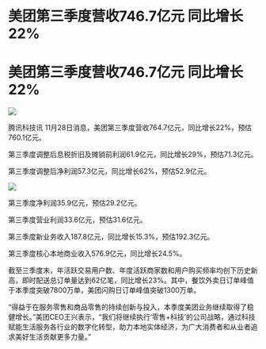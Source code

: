 # 美团第三季度营收746.7亿元 同比增长22%

# 美团第三季度营收746.7亿元 同比增长22%

![](https://inews.gtimg.com/news_bt/O6mRwY_RUdDB7YmZxE4XRXHOWgRwOeAGQvo4M-TO6di-0AA/1000)

腾讯科技讯 11月28日消息，美团第三季度营收764.7亿元，同比增长22%，预估760.1亿元。

第三季度调整后息税折旧及摊销前利润61.9亿元，同比增长29%，预估71.3亿元。

第三季度调整后净利润57.3亿元，同比增长62%，预估52.9亿元。

![](https://inews.gtimg.com/news_bt/OKJkzP0b3pC3s24oMnAgCtcY0tX7Xra_ia8t6FbaD8YSYAA/1000)

第三季度净利润35.9亿元，预估29.2亿元。

第三季度营业利润33.6亿元，预估31.6亿元。

第三季度新业务收入187.8亿元，同比增长15.3%，预估192.3亿元。

第三季度核心本地商业收入576.9亿元，同比增长24.5%。

截至三季度末，年活跃交易用户数、年度活跃商家数和用户购买频率均创下历史新高，即时配送总订单量达到62亿笔，同比增长23%。其中，餐饮外卖日订单峰值于本季度突破7800万单，美团闪购日订单峰值突破1300万单。

“得益于在服务零售和商品零售的持续创新与投入，本季度美团业务继续取得了稳健增长。”美团CEO王兴表示，“我们将继续执行‘零售+科技’的公司战略，通过科技赋能生活服务各行业的数字化转型，助力本地实体经济，为广大消费者和从业者追求美好生活贡献更多力量。”

